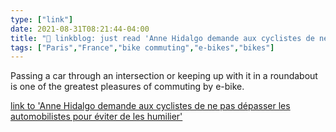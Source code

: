 ```yaml
---
type: ["link"]
date: 2021-08-31T08:21:44-04:00
title: "🔗 linkblog: just read 'Anne Hidalgo demande aux cyclistes de ne pas dépasser les automobilistes pour éviter de les humilier'"
tags: ["Paris","France","bike commuting","e-bikes","bikes"]
---
```

Passing a car through an intersection or keeping up with it in a roundabout is one of the greatest pleasures of commuting by e-bike.
 
[link to 'Anne Hidalgo demande aux cyclistes de ne pas dépasser les automobilistes pour éviter de les humilier'](https://www.legorafi.fr/2021/08/31/anne-hidalgo-demande-aux-cyclistes-de-ne-pas-depasser-les-automobilistes-pour-eviter-de-les-humilier/)
